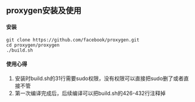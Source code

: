 ## proxygen安装及使用
#### 安装
```
git clone https://github.com/facebook/proxygen.git
cd proxygen/proxygen
./build.sh
```

#### 使用心得
1. 安装时build.sh的31行需要sudo权限，没有权限可以直接把sudo删了或者直接不管
2. 第一次编译完成后，后续编译可以把build.sh的426-432行注释掉
